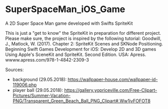 # SuperSpaceMan_iOS_Game
A 2D Super Space Man game developed with Swifts SpriteKit

This is just a "get to know" the SpriteKit in preparation for different project. Please make sure, the project is inspired by the following tutorial: 
Goodwill, J., Matlock, W. (2017). Chapter 2: SpriteKit Scenes and SKNode Positioning. Beginning Swift Games Development for iOS: Develop 2D and 3D games Using Apple's SceneKit and SpriteKit. Second Edition. USA: Apress. wwww.apress.com/978-1-4842-2309-3


Sources:
- background (29.05.2018): https://wallpaper-house.com/wallpaper-id-119006.php
- player ball (29.05.2018): https://gallery.yopriceville.com/Free-Clipart-Pictures/Summer-Vacation-PNG/Transparent_Green_Beach_Ball_PNG_Clipart#.Ww1jvFOFOT8
